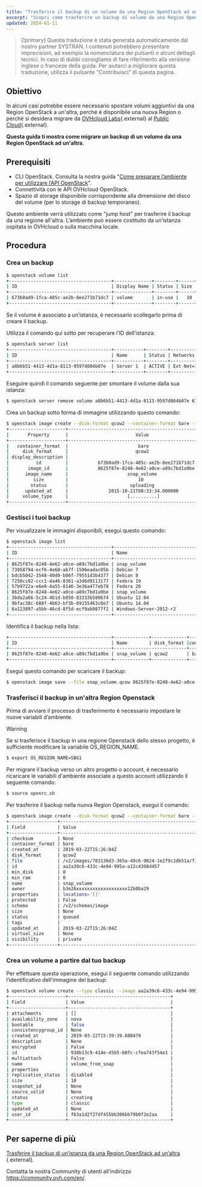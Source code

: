 ```yaml
---
title: "Trasferire il backup di un volume da una Region OpenStack ad un'altra"
excerpt: "Scopri come trasferire un backup di volume da una Region OpenStack ad un’altra"
updated: 2024-01-11
---
```


> [!primary]
> Questa traduzione è stata generata automaticamente dal nostro partner SYSTRAN. I contenuti potrebbero presentare imprecisioni, ad esempio la nomenclatura dei pulsanti o alcuni dettagli tecnici. In caso di dubbi consigliamo di fare riferimento alla versione inglese o francese della guida. Per aiutarci a migliorare questa traduzione, utilizza il pulsante "Contribuisci" di questa pagina.
>

## Obiettivo

In alcuni casi potrebbe essere necessario spostare volumi aggiuntivi da una Region OpenStack a un'altra, perché è disponibile una nuova Region o perché si desidera migrare da [OVHcloud Labs](https://labs.ovh.com/){.external} al [Public Cloud](https://www.ovhcloud.com/it/public-cloud/){.external}.

**Questa guida ti mostra come migrare un backup di un volume da una Region OpenStack ad un'altra.**

## Prerequisiti

- CLI OpenStack. Consulta la nostra guida "[Come preparare l’ambiente per utilizzare l’API OpenStack](prepare_the_environment_for_using_the_openstack_api1.)".
- Connettività con le API OVHcloud OpenStack.
- Spazio di storage disponibile corrispondente alla dimensione del disco del volume (per lo storage di backup temporaneo).

Questo ambiente verrà utilizzato come "jump host" per trasferire il backup da una regione all'altra. L’ambiente può essere costituito da un’istanza ospitata in OVHcloud o sulla macchina locale.

## Procedura

### Crea un backup

```sh
$ openstack volume list 
+--------------------------------------+--------------+--------+------+----------------------------------+
| ID                                   | Display Name | Status | Size | Attached to                      |
+--------------------------------------+--------------+--------+------+----------------------------------+
| 673b0ad9-1fca-485c-ae2b-8ee271b71dc7 | volume       | in-use |   10 | Attached to Server 1 on /dev/sdb |
+--------------------------------------+--------------+--------+------+----------------------------------+
```

Se il volume è associato a un’istanza, è necessario scollegarlo prima di creare il backup.

Utilizza il comando qui sotto per recuperare l’ID dell’istanza:

```sh
$ openstack server list
+--------------------------------------+-----------+--------+------------------------------------------------+----------+--------+
| ID                                   | Name      | Status | Networks                                       | Image    | Flavor |
+--------------------------------------+-----------+--------+--------------------------------------------------------------------+
| a8b6b51-4413-4d1a-8113-9597d804b07e  | Server 1  | ACTIVE | Ext-Net=155.55.55.155, 2607:5300:23x:5000::8d5 | Centos 7 | b2-7   |
+--------------------------------------+-----------+--------+------------------------------------------------+----------+--------+
```

Eseguire quindi il comando seguente per smontare il volume dalla sua istanza:

```sh
$ openstack server remove volume a8b6b51-4413-4d1a-8113-9597d804b07e 673b0ad9-1fca-485c-ae2b-8ee271b71dc7
```

Crea un backup sotto forma di immagine utilizzando questo comando:

```sh
$ openstack image create --disk-format qcow2 --container-format bare --volume 673b0ad9-1fca-485c-ae2b-8ee271b71dc7 snap_volume
+---------------------+------------------------------------------------------+
|       Property      |                         Value                        |
+---------------------+------------------------------------------------------+
|   container_format  |                          bare                        |
|     disk_format     |                         qcow2                        |
| display_description |                                                      |
|          id         |           673b0ad9-1fca-485c-ae2b-8ee271b71dc7       |
|       image_id      |           8625f87e-8248-4e62-a0ce-a89c7bd1a9be       |
|      image_name     |                      snap_volume                     |
|         size        |                          10                          |
|        status       |                       uploading                      |
|      updated_at     |               2015-10-21T08:33:34.000000             |
|     volume_type     |                      [..........]                    |
+---------------------+------------------------------------------------------+
```

### Gestisci i tuoi backup

Per visualizzare le immagini disponibili, esegui questo comando:

```sh
$ openstack image list
+--------------------------------------+--------------------------------+--------+
| ID                                   | Name                           | Status |
+--------------------------------------+--------------------------------+--------+
| 8625f87e-8248-4e62-a0ce-a89c7bd1a9be | snap_volume                    | active |
| 73958794-ecf6-4e68-ab7f-1506eadac05b | Debian 7                       | active |
| bdcb5042-3548-40d0-b06f-79551d3b4377 | Debian 8                       | active |
| 7250cc02-ccc1-4a46-8361-a3d6d9113177 | Fedora 19                      | active |
| 57b9722a-e6e8-4a55-8146-3e36a477eb78 | Fedora 20                      | active |
| 8625f87e-8248-4e62-a0ce-a89c7bd1a9be | snap_volume                    | active |
| 3bda2a66-5c24-4b1d-b850-83333b580674 | Ubuntu 12.04                   | active |
| 9bfac38c-688f-4b63-bf3b-69155463c0e7 | Ubuntu 14.04                   | active |
| 6a123897-a5bb-46cd-8f5d-ecf9ab9877f2 | Windows-Server-2012-r2         | active |
+--------------------------------------+--------------------------------+--------+
```

Identifica il backup nella lista:

```sh
+--------------------------------------+-------------+-------------+----------------+-----------+--------+
| ID                                   | Name        | disk_format |container_format|           | Status |
+--------------------------------------+---------------------------+----------------+-----------+--------+
| 8625f87e-8248-4e62-a0ce-a89c7bd1a9be | snap_volume | qcow2       | bare           | 319356928 | active |
+--------------------------------------+-------------+-------------+----------------+-----------+--------+
```

Esegui questo comando per scaricare il backup:

```sh 
$ openstack image save --file snap_volume.qcow 8625f87e-8248-4e62-a0ce-a89c7bd1a9be
```

### Trasferisci il backup in un'altra Region Openstack

Prima di avviare il processo di trasferimento è necessario impostare le nuove variabili d’ambiente.

> [!warning]
>
Se si trasferisce il backup in una regione Openstack dello stesso progetto, è sufficiente modificare la variabile OS_REGION_NAME.
>

```sh 
$ export OS_REGION_NAME=SBG1
```

Per migrare il backup verso un altro progetto o account, è necessario ricaricare le variabili d'ambiente associate a questo account utilizzando il seguente comando:

```sh
$ source openrc.sh
```

Per trasferire il backup nella nuova Region Openstack, esegui il comando:

```sh
$ openstack image create --disk-format qcow2 --container-format bare --file snap_volume.qcow snap-volume
+------------------+------------------------------------------------------+
| Field            | Value                                                |
+------------------+------------------------------------------------------+
| checksum         | None                                                 |
| container_format | bare                                                 |
| created_at       | 2019-03-22T15:26:04Z                                 |
| disk_format      | qcow2                                                |
| file             | /v2/images/783136d3-365a-49c6-9024-1e2f9c2db51a/file |
| id               | aa2a39c6-433c-4e94-995a-a12c4398d457                 |
| min_disk         | 0                                                    |
| min_ram          | 0                                                    |
| name             | snap_volume                                          |
| owner            | b3e26xxxxxxxxxxxxxxxxxxx12b0ba29                     |
| properties       | locations='[]'                                       |
| protected        | False                                                |
| schema           | /v2/schemas/image                                    |
| size             | None                                                 |
| status           | queued                                               |
| tags             |                                                      |
| updated_at       | 2019-03-22T15:26:04Z                                 |
| virtual_size     | None                                                 |
| visibility       | private                                              |
+------------------+------------------------------------------------------+
```

### Crea un volume a partire dal tuo backup

Per effettuare questa operazione, esegui il seguente comando utilizzando l’identificativo dell’immagine del backup:

```sh
$ openstack volume create --type classic --image aa2a39c6-433c-4e94-995a-a12c4398d457 --size 10 volume_from_snap
+---------------------+--------------------------------------+
| Field               | Value                                |
+---------------------+--------------------------------------+
| attachments         | []                                   |
| availability_zone   | nova                                 |
| bootable            | false                                |
| consistencygroup_id | None                                 |
| created_at          | 2019-03-22T15:39:39.880479           |
| description         | None                                 |
| encrypted           | False                                |
| id                  | 938b13c9-414e-45b5-b0fc-cfea743f54e1 |
| multiattach         | False                                |
| name                | volume_from_snap                     |
| properties          |                                      |
| replication_status  | disabled                             |
| size                | 10                                   |
| snapshot_id         | None                                 |
| source_volid        | None                                 |
| status              | creating                             |
| type                | classic                              |
| updated_at          | None                                 |
| user_id             | f63a1d2f27df455bb306bb79b0f2e2aa     |
+---------------------+--------------------------------------+
```

## Per saperne di più

[Trasferire il backup di un’istanza da una Region OpenStack ad un’altra ](transfer_instance_backup_from_one_datacentre_to_another1.){.external}.

Contatta la nostra Community di utenti all’indirizzo <https://community.ovh.com/en/>.
